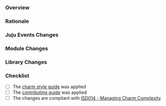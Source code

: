 <!--
Thank you for your interest in and contributing to Synapse Operator!
Please, provide some information about your PR before proceeding.
-->

### Overview

<!-- A high level overview of the change -->

### Rationale

<!-- The reason the change is needed -->

### Juju Events Changes

<!-- Any changes to the juju events being observed (newly added, significantly modified or deleted) -->

### Module Changes

<!-- Any high level changes to modules and why (Service, Observer, helper) -->

### Library Changes

<!-- Any changes to charm libraries -->

### Checklist

- [ ] The [charm style guide](https://juju.is/docs/sdk/styleguide) was applied
- [ ] The [contributing guide](https://github.com/canonical/is-charms-contributing-guide) was applied
- [ ] The changes are compliant with [ISD014 - Managing Charm Complexity](https://discourse.charmhub.io/t/specification-isd014-managing-charm-complexity/11619)

<!-- Explanation for any unchecked items above -->
